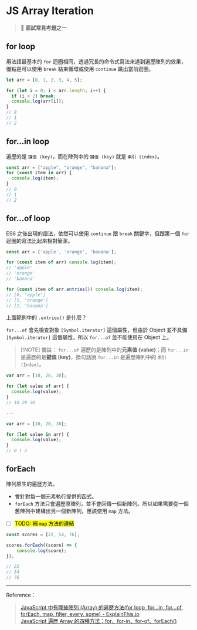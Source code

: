 # JS Array Iteration

> 🌟 **面試常見考題之一**

## for loop

用法語最基本的 `for` 迴圈相同，透過冗長的命令式寫法來達到遍歷陣列的效果，優點是可以使用 `break` 結束循環或使用 `continue` 跳出當前迴圈。

```javascript
let arr = [0, 1, 2, 3, 4, 5];

for (let i = 0; i < arr.length; i++) {
  if (i > 2) break;
  console.log(arr[i]);
}
// 0
// 1
// 2
```

## for...in loop

遍歷的是 `鍵值 (key)`，而在陣列中的 `鍵值 (key)` 就是 `索引 (index)`。

```javascript
const arr = ["apple", "orange", "banana"];
for (const item in arr) {
  console.log(item);
}
// 0
// 1
// 2
```

## for...of loop

ES6 之後出現的語法，依然可以使用 `continue` 跟 `break` 關鍵字，但跟第一個 `for` 迴圈的寫法比起來相對簡潔。

```javascript
const arr = ['apple', 'orange', 'banana'];

for (const item of arr) console.log(item);
// 'apple'
// 'orange'
// 'banana'

for (const item of arr.entries()) console.log(item);
// [0, 'apple']
// [1, 'orange']
// [2, 'banana']
```

上面範例中的 `.entries()` 是什麼？ <br>

`for...of` 會先檢查對象 `[Symbol.iterator]` 這個屬性，但由於 Object 並不具備 `[Symbol.iterator]` 這個屬性，所以 `for...of` 並不能使用在 Object 上。

> [!NOTE] 備註：
> `for...of` 遍歷的是陣列中的**元素值 (value)**；而 `for...in` 是遍歷的是**鍵值 (key)**，換句話說 `for...in` 是遍歷陣列中的 `索引 (Index)`。

```javascript
var arr = [10, 20, 30];

for (let value of arr) {
  console.log(value);
}
// 10 20 30

---

var arr = [10, 20, 30];

for (let value in arr) {
  console.log(value);
}
// 0 1 2
```

## forEach

陣列原生的遍歷方法。

- 會針對每一個元素執行提供的函式。
- `forEach` 方法只會遍歷原陣列，並不會回傳一個新陣列。所以如果需要從一個舊陣列中建構出另一個新陣列，應該使用 `map` 方法。

- [ ] <mark>TODO: 補 `map` 方法的連結</mark>

```javascript
const scores = [22, 54, 76];

scores.forEach((score) => {
    console.log(score);
});

// 22
// 54
// 76
```

---

Reference：

> [JavaScript 中有哪些陣列 (Array) 的遍歷方法(for loop, for...in, for…of, forEach, map, filter, every, some) - ExplainThis.io](https://www.explainthis.io/zh-hant/swe/iterate-array) <br>
> [JavaScript 遍歷 Array 的四種方法：for、for-in、for-of、forEach()](https://tigercosmos.xyz/post/2021/06/js/js-array-for-methods/)